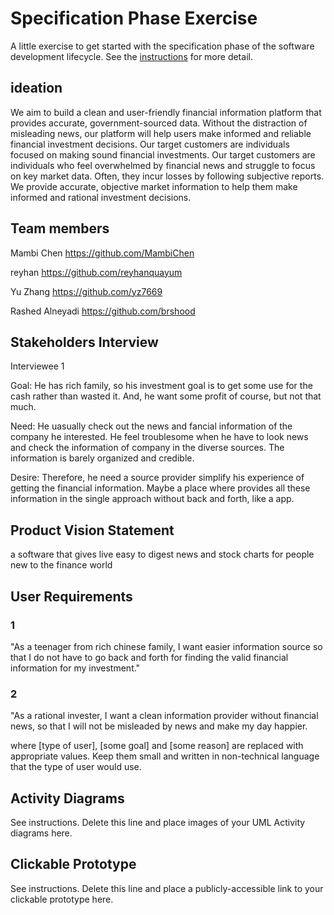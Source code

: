 # Specification Phase Exercise

A little exercise to get started with the specification phase of the software development lifecycle. See the [instructions](instructions.md) for more detail.

## ideation
We aim to build a clean and user-friendly financial information platform that provides accurate, government-sourced data. Without the distraction of misleading news, our platform will help users make informed and reliable financial investment decisions. Our target customers are individuals focused on making sound financial investments.
Our target customers are individuals who feel overwhelmed by financial news and struggle to focus on key market data. Often, they incur losses by following subjective reports. We provide accurate, objective market information to help them make informed and rational investment decisions.


## Team members

Mambi Chen
https://github.com/MambiChen

reyhan 
https://github.com/reyhanquayum

Yu Zhang
https://github.com/yz7669

Rashed Alneyadi
https://github.com/brshood


## Stakeholders Interview
Interviewee 1

Goal: He has rich family, so his investment goal is to get some use for the cash rather than wasted it. And, he want some profit of course, but not that much.

Need: He uasually check out the news and fancial information of the company he interested. He feel troublesome when he have to look news and check the information of company in the diverse sources. The information is barely organized and credible. 

Desire: Therefore, he need a source provider simplify his experience of getting the financial information. Maybe a place where provides all these information in the single approach without back and forth, like a app. 

## Product Vision Statement
a software that gives live easy to digest news and stock charts for people new to the finance world

## User Requirements
### 1
"As a teenager from rich chinese family, I want easier information source so that I do not have to go back and forth for finding the valid financial information for my investment."

### 2 
"As a rational invester, I want a clean information provider without financial news, so that I will not be misleaded by news and make my day happier.



where [type of user], [some goal] and [some reason] are replaced with appropriate values. Keep them small and written in non-technical language that the type of user would use.

## Activity Diagrams

See instructions. Delete this line and place images of your UML Activity diagrams here.

## Clickable Prototype

See instructions. Delete this line and place a publicly-accessible link to your clickable prototype here.


